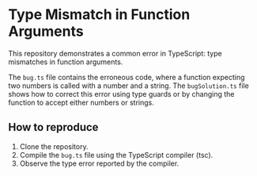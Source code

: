 # Type Mismatch in Function Arguments

This repository demonstrates a common error in TypeScript: type mismatches in function arguments.

The `bug.ts` file contains the erroneous code, where a function expecting two numbers is called with a number and a string.  The `bugSolution.ts` file shows how to correct this error using type guards or by changing the function to accept either numbers or strings.

## How to reproduce

1. Clone the repository.
2. Compile the `bug.ts` file using the TypeScript compiler (tsc).
3. Observe the type error reported by the compiler.